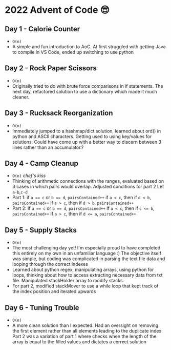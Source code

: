 # 2022 Advent of Code 😎

## Day 1 - Calorie Counter
* `O(n)`
* A simple and fun introduction to AoC. At first struggled with getting Java to compile in VS Code, ended up switching to use python
## Day 2 - Rock Paper Scissors
* `O(n)`
* Originally tried to do with brute force comparisons in if statements. The next day, refactored solution to use a dictionary which made it much cleaner.
## Day 3 - Rucksack Reorganization
* `O(n)`
* Immediately jumped to a hashmap/dict solution, learned about ord() in python and ASCII characters. Getting used to using key/values for solutions. Could have come up with a better way to discern between 3 lines rather than an accumulator.?
## Day 4 - Camp Cleanup
* `O(n)` *chef's kiss*
* Thinking of arithmetic connections with the ranges, evaluated based on 3 cases in which pairs would overlap. Adjusted conditions for part 2
Let `a-b`,`c-d`
* Part 1:
if `a == c` or `b == d`, `pairsContained++`
if `a < c`, then if `d < b`, `pairsContained++`
if `a > c`, then if `d > b`, `pairsContained++`
* Part 2:
If `a == c` or `b == d`, `pairsContained++`
If `a < c`, then if `c <= b`, `pairsContained++`
If `a > c`, then if `d <= a`, `pairsContained++`
## Day 5 - Supply Stacks
* `O(n)`
* The most challenging day yet! I'm especially proud to have completed this entirely on my own in an unfamiliar language :) The objective itself was simple, but coding was complicated in parsing the text file data and looping through the correct indexes
* Learned about python regex, manipulating arrays, using python for loops, thinking about how to access extracting necessary data from txt file. Manipulated stackHolder array to modify stacks.
* For part 2, modified stackMover to use a while loop that kept track of the index position and iterated upwards
## Day 6 - Tuning Trouble
* `O(n)`
* A more clean solution than I expected. Had an oversight on removing the first element rather than all elements leading to the duplicate index. Part 2 was a variation of part 1 where checks when the length of the array is equal to the filled values and dictates a correct solution


